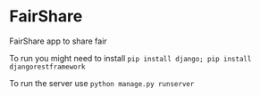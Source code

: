 # FairShare

FairShare app to share fair

To run you might need to install `pip install django; pip install djangorestframework`

To run the server use `python manage.py runserver`
